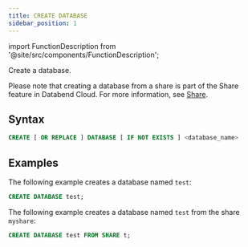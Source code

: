 ```yaml
---
title: CREATE DATABASE
sidebar_position: 1
---
```


import FunctionDescription from '@site/src/components/FunctionDescription';

<FunctionDescription description="Introduced or updated: v1.2.339"/>

Create a database.

Please note that creating a database from a share is part of the Share feature in Databend Cloud. For more information, see [Share](../08-share/index.md).

## Syntax

```sql
CREATE [ OR REPLACE ] DATABASE [ IF NOT EXISTS ] <database_name>
```

## Examples

The following example creates a database named `test`:

```sql
CREATE DATABASE test;
```

The following example creates a database named `test` from the share `myshare`:

```sql
CREATE DATABASE test FROM SHARE t;
```